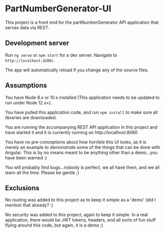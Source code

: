 # PartNumberGenerator-UI

This project is a front end for the partNumberGenerator API application that serves data via REST.

## Development server

Run `ng serve` or `npm start` for a dev server. Navigate to `http://localhost:4200/`. 

The app will automatically reload if you change any of the source files.

## Assumptions

You have Node 8.x or 10.x installed (This application needs to be updated to run under Node 12.x+).

You have pulled this application code, and run `npm install` to make sure all libraries are downloaded.

You are running the accompanying REST API application in this project and have started it and it is currently running on http://localhost:8080

You have no pre-conceptions about how horrible this UI looks, as it is merely an example to demonstrate some of the things that can be done with Angular. This is by no means meant to be anything other than a demo...you have been warned :)

You will probably find bugs...nobody is perfect, we all have them, and we all learn all the time. Please be gentle ;)

## Exclusions

No routing was added to this project as to keep it simple as a 'demo' (did I mention that already? :)

No security was added to this project, again to keep it simple. In a real application, there would be JWT tokens, headers, and all sorts of fun stuff flying around this code, but again, it is a demo ;)
